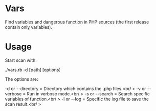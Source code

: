 Vars
====

Find variables and dangerous function in PHP sources (the first release contain only variables).

Usage
====

Start scan with:

./vars.rb -d [path] [options]

The options are:

-d or --directory = Directory which contains the .php files.<br/ >
-v or --verbose = Run in verbose mode.<br/ >
-s or --search = Search specific variables of function.<br/ >
-l or --log = Specific the log file to save the scan result.<br/ >
